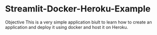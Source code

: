 # Streamlit-Docker-Heroku-Example
Objective
This is a very simple application biult to learn how to create an application and deploy it using docker and host it on Heroku.
